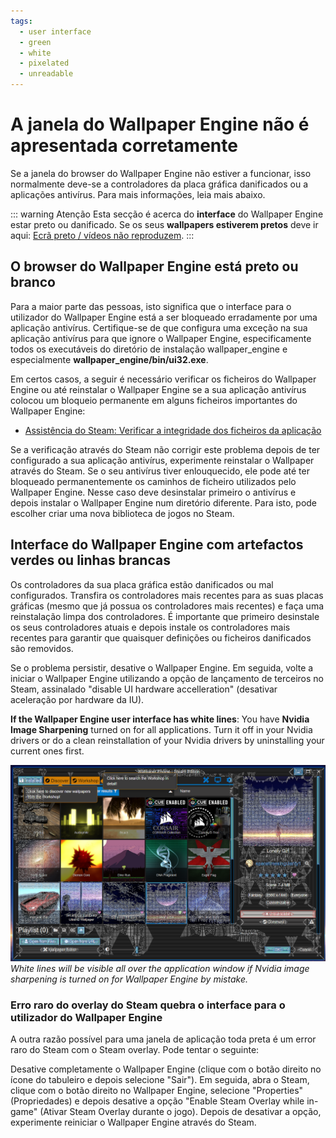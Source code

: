```yaml
---
tags:
  - user interface
  - green
  - white
  - pixelated
  - unreadable
---
```


# A janela do Wallpaper Engine não é apresentada corretamente

Se a janela do browser do Wallpaper Engine não estiver a funcionar, isso normalmente deve-se a controladores da placa gráfica danificados ou a aplicações antivírus. Para mais informações, leia mais abaixo.

::: warning
Atenção Esta secção é acerca do **interface** do Wallpaper Engine estar preto ou danificado. Se os seus **wallpapers estiverem pretos** deve ir aqui: [Ecrã preto / vídeos não reproduzem](/noshow/notplaying.html).
:::

## O browser do Wallpaper Engine está preto ou branco

Para a maior parte das pessoas, isto significa que o interface para o utilizador do Wallpaper Engine está a ser bloqueado erradamente por uma aplicação antivírus. Certifique-se de que configura uma exceção na sua aplicação antivírus para que ignore o Wallpaper Engine, especificamente todos os executáveis do diretório de instalação wallpaper_engine e especialmente **wallpaper_engine/bin/ui32.exe**.

Em certos casos, a seguir é necessário verificar os ficheiros do Wallpaper Engine ou até reinstalar o Wallpaper Engine se a sua aplicação antivírus colocou um bloqueio permanente em alguns ficheiros importantes do Wallpaper Engine:

* [Assistência do Steam: Verificar a integridade dos ficheiros da aplicação](https://support.steampowered.com/kb_article.php?ref=2037-QEUH-3335)

Se a verificação através do Steam não corrigir este problema depois de ter configurado a sua aplicação antivírus, experimente reinstalar o Wallpaper através do Steam. Se o seu antivírus tiver enlouquecido, ele pode até ter bloqueado permanentemente os caminhos de ficheiro utilizados pelo Wallpaper Engine. Nesse caso deve desinstalar primeiro o antivírus e depois instalar o Wallpaper Engine num diretório diferente. Para isto, pode escolher criar uma nova biblioteca de jogos no Steam.

## Interface do Wallpaper Engine com artefactos verdes ou linhas brancas

Os controladores da sua placa gráfica estão danificados ou mal configurados. Transfira os controladores mais recentes para as suas placas gráficas (mesmo que já possua os controladores mais recentes) e faça uma reinstalação limpa dos controladores. É importante que primeiro desinstale os seus controladores atuais e depois instale os controladores mais recentes para garantir que quaisquer definições ou ficheiros danificados são removidos.

Se o problema persistir, desative o Wallpaper Engine. Em seguida, volte a iniciar o Wallpaper Engine utilizando a opção de lançamento de terceiros no Steam, assinalado "disable UI hardware accelleration" (desativar aceleração por hardware da IU).

**If the Wallpaper Engine user interface has white lines**: You have **Nvidia Image Sharpening** turned on for all applications. Turn it off in your Nvidia drivers or do a clean reinstallation of your Nvidia drivers by uninstalling your current ones first.

![Nvidia Image Sharpening Issue](./imagesharpening.png) *White lines will be visible all over the application window if Nvidia image sharpening is turned on for Wallpaper Engine by mistake.*

### Erro raro do overlay do Steam quebra o interface para o utilizador do Wallpaper Engine

A outra razão possível para uma janela de aplicação toda preta é um error raro do Steam com o Steam overlay. Pode tentar o seguinte:

Desative completamente o Wallpaper Engine (clique com o botão direito no ícone do tabuleiro e depois selecione "Sair"). Em seguida, abra o Steam, clique com o botão direito no Wallpaper Engine, selecione "Properties" (Propriedades) e depois desative a opção "Enable Steam Overlay while in-game" (Ativar Steam Overlay durante o jogo). Depois de desativar a opção, experimente reiniciar o Wallpaper Engine através do Steam. 